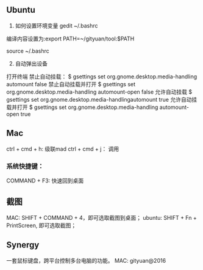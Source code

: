 ## Ubuntu

1. 如何设置环境变量
gedit ~/.bashrc

编译内容设置为:export PATH=~/gityuan/tool:$PATH

source ~/.bashrc


2. 自动弹出设备

打开终端
禁止自动挂载：
$ gsettings set org.gnome.desktop.media-handling automount false
禁止自动挂载并打开
$ gsettings set org.gnome.desktop.media-handling automount-open false
允许自动挂载
$ gsettings set org.gnome.desktop.media-handlingautomount true
允许自动挂载并打开
$ gsettings set org.gnome.desktop.media-handling automount-open true

## Mac

ctrl + cmd + h: 级联mad
ctrl + cmd + j： 调用


### 系统快捷键：

COMMAND + F3: 快速回到桌面


## 截图

MAC:   SHIFT + COMMAND + 4，即可选取截图到桌面；
ubuntu: SHIFT + Fn + PrintScreen, 即可选取截图；


## Synergy
一套鼠标键盘，跨平台控制多台电脑的功能。
MAC: gityuan@2016
